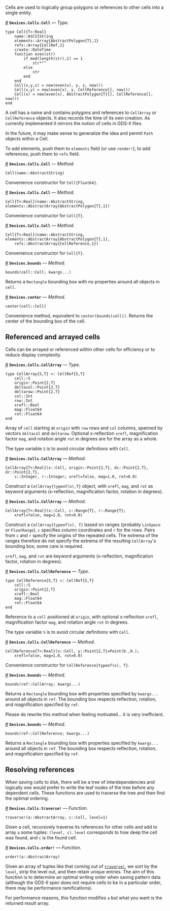 
Cells are used to logically group polygons or references to other cells into a single entity.

<a id='Devices.Cells.Cell' href='#Devices.Cells.Cell'>#</a>
**`Devices.Cells.Cell`** &mdash; *Type*.



```
type Cell{T<:Real}
    name::ASCIIString
    elements::Array{AbstractPolygon{T},1}
    refs::Array{CellRef,1}
    create::DateTime
    function even(str)
        if mod(length(str),2) == 1
            str*" "
        else
            str
        end
    end
    Cell(x,y,z) = new(even(x), y, z, now())
    Cell(x,y) = new(even(x), y, CellReference[], now())
    Cell(x) = new(even(x), AbstractPolygon{T}[], CellReference[], now())
end
```

A cell has a name and contains polygons and references to `CellArray` or `CellReference` objects. It also records the time of its own creation. As currently implemented it mirrors the notion of cells in GDS-II files.

In the future, it may make sense to generalize the idea and permit `Path` objects within a Cell.

To add elements, push them to `elements` field (or use `render!`); to add references, push them to `refs` field.

<a id='Devices.Cells.Cell-Tuple{AbstractString}' href='#Devices.Cells.Cell-Tuple{AbstractString}'>#</a>
**`Devices.Cells.Cell`** &mdash; *Method*.



```
Cell(name::AbstractString)
```

Convenience constructor for `Cell{Float64}`.

<a id='Devices.Cells.Cell-Tuple{AbstractString,AbstractArray{Devices.AbstractPolygon{T<:Real},1}}' href='#Devices.Cells.Cell-Tuple{AbstractString,AbstractArray{Devices.AbstractPolygon{T<:Real},1}}'>#</a>
**`Devices.Cells.Cell`** &mdash; *Method*.



```
Cell{T<:Real}(name::AbstractString, elements::AbstractArray{AbstractPolygon{T},1})
```

Convenience constructor for `Cell{T}`.

<a id='Devices.Cells.Cell-Tuple{AbstractString,AbstractArray{Devices.AbstractPolygon{T<:Real},1},AbstractArray{Devices.Cells.CellReference{S,T},1}}' href='#Devices.Cells.Cell-Tuple{AbstractString,AbstractArray{Devices.AbstractPolygon{T<:Real},1},AbstractArray{Devices.Cells.CellReference{S,T},1}}'>#</a>
**`Devices.Cells.Cell`** &mdash; *Method*.



```
Cell{T<:Real}(name::AbstractString, elements::AbstractArray{AbstractPolygon{T},1},
    refs::AbstractArray{CellReference,1})
```

Convenience constructor for `Cell{T}`.

<a id='Devices.bounds-Tuple{Devices.Cells.Cell{T<:Real}}' href='#Devices.bounds-Tuple{Devices.Cells.Cell{T<:Real}}'>#</a>
**`Devices.bounds`** &mdash; *Method*.



```
bounds(cell::Cell; kwargs...)
```

Returns a `Rectangle` bounding box with no properties around all objects in `cell`.

<a id='Devices.center-Tuple{Devices.Cells.Cell{T<:Real}}' href='#Devices.center-Tuple{Devices.Cells.Cell{T<:Real}}'>#</a>
**`Devices.center`** &mdash; *Method*.



```
center(cell::Cell)
```

Convenience method, equivalent to `center(bounds(cell))`. Returns the center of the bounding box of the cell.


<a id='Referenced-and-arrayed-cells-1'></a>

## Referenced and arrayed cells


Cells can be arrayed or referenced within other cells for efficiency or to reduce display complexity.

<a id='Devices.Cells.CellArray' href='#Devices.Cells.CellArray'>#</a>
**`Devices.Cells.CellArray`** &mdash; *Type*.



```
type CellArray{S,T} <: CellRef{S,T}
    cell::S
    origin::Point{2,T}
    deltacol::Point{2,T}
    deltarow::Point{2,T}
    col::Int
    row::Int
    xrefl::Bool
    mag::Float64
    rot::Float64
end
```

Array of `cell` starting at `origin` with `row` rows and `col` columns, spanned by vectors `deltacol` and `deltarow`. Optional x-reflection `xrefl`, magnification factor `mag`, and rotation angle `rot` in degrees are for the array as a whole.

The type variable `S` is to avoid circular definitions with `Cell`.

<a id='Devices.Cells.CellArray-Tuple{Devices.Cells.Cell{T<:Real},FixedSizeArrays.Point{2,T<:Real},FixedSizeArrays.Point{2,T<:Real},FixedSizeArrays.Point{2,T<:Real},Integer,Integer}' href='#Devices.Cells.CellArray-Tuple{Devices.Cells.Cell{T<:Real},FixedSizeArrays.Point{2,T<:Real},FixedSizeArrays.Point{2,T<:Real},FixedSizeArrays.Point{2,T<:Real},Integer,Integer}'>#</a>
**`Devices.Cells.CellArray`** &mdash; *Method*.



```
CellArray{T<:Real}(x::Cell, origin::Point{2,T}, dc::Point{2,T}, dr::Point{2,T},
    c::Integer, r::Integer; xrefl=false, mag=1.0, rot=0.0)
```

Construct a `CellArray{typeof(x),T}` object, with `xrefl`, `mag`, and `rot` as keyword arguments (x-reflection, magnification factor, rotation in degrees).

<a id='Devices.Cells.CellArray-Tuple{Devices.Cells.Cell{T<:Real},Range{T<:Real},Range{T<:Real}}' href='#Devices.Cells.CellArray-Tuple{Devices.Cells.Cell{T<:Real},Range{T<:Real},Range{T<:Real}}'>#</a>
**`Devices.Cells.CellArray`** &mdash; *Method*.



```
CellArray{T<:Real}(x::Cell, c::Range{T}, r::Range{T};
    xrefl=false, mag=1.0, rot=0.0)
```

Construct a `CellArray{typeof(x), T}` based on ranges (probably `LinSpace` or `FloatRange`). `c` specifies column coordinates and `r` for the rows. Pairs from `c` and `r` specify the origins of the repeated cells. The extrema of the ranges therefore do not specify the extrema of the resulting `CellArray`'s bounding box; some care is required.

`xrefl`, `mag`, and `rot` are keyword arguments (x-reflection, magnification factor, rotation in degrees).

<a id='Devices.Cells.CellReference' href='#Devices.Cells.CellReference'>#</a>
**`Devices.Cells.CellReference`** &mdash; *Type*.



```
type CellReference{S,T} <: CellRef{S,T}
    cell::S
    origin::Point{2,T}
    xrefl::Bool
    mag::Float64
    rot::Float64
end
```

Reference to a `cell` positioned at `origin`, with optional x-reflection `xrefl`, magnification factor `mag`, and rotation angle `rot` in degrees.

The type variable `S` is to avoid circular definitions with `Cell`.

<a id='Devices.Cells.CellReference-Tuple{Devices.Cells.Cell{T<:Real},FixedSizeArrays.Point{2,T<:Real}}' href='#Devices.Cells.CellReference-Tuple{Devices.Cells.Cell{T<:Real},FixedSizeArrays.Point{2,T<:Real}}'>#</a>
**`Devices.Cells.CellReference`** &mdash; *Method*.



```
CellReference{T<:Real}(x::Cell, y::Point{2,T}=Point(0.,0.);
    xrefl=false, mag=1.0, rot=0.0)
```

Convenience constructor for `CellReference{typeof(x), T}`.

<a id='Devices.bounds-Tuple{Devices.Cells.CellArray{Devices.Cells.Cell{S<:Real},T<:Real}}' href='#Devices.bounds-Tuple{Devices.Cells.CellArray{Devices.Cells.Cell{S<:Real},T<:Real}}'>#</a>
**`Devices.bounds`** &mdash; *Method*.



```
bounds(ref::CellArray; kwargs...)
```

Returns a `Rectangle` bounding box with properties specified by `kwargs...` around all objects in `ref`. The bounding box respects reflection, rotation, and magnification specified by `ref`.

Please do rewrite this method when feeling motivated... it is very inefficient.

<a id='Devices.bounds-Tuple{Devices.Cells.CellReference{S,T}}' href='#Devices.bounds-Tuple{Devices.Cells.CellReference{S,T}}'>#</a>
**`Devices.bounds`** &mdash; *Method*.



```
bounds(ref::CellReference; kwargs...)
```

Returns a `Rectangle` bounding box with properties specified by `kwargs...` around all objects in `ref`. The bounding box respects reflection, rotation, and magnification specified by `ref`.


<a id='Resolving-references-1'></a>

## Resolving references


When saving cells to disk, there will be a tree of interdependencies and logically one would prefer to write the leaf nodes of the tree before any dependent cells. These functions are used to traverse the tree and then find the optimal ordering.

<a id='Devices.Cells.traverse!' href='#Devices.Cells.traverse!'>#</a>
**`Devices.Cells.traverse!`** &mdash; *Function*.



```
traverse!(a::AbstractArray, c::Cell, level=1)
```

Given a cell, recursively traverse its references for other cells and add to array `a` some tuples: `(level, c)`. `level` corresponds to how deep the cell was found, and `c` is the found cell.

<a id='Devices.Cells.order!' href='#Devices.Cells.order!'>#</a>
**`Devices.Cells.order!`** &mdash; *Function*.



```
order!(a::AbstractArray)
```

Given an array of tuples like that coming out of [`traverse!`](cells.md#Devices.Cells.traverse!), we sort by the `level`, strip the level out, and then retain unique entries. The aim of this function is to determine an optimal writing order when saving pattern data (although the GDS-II spec does not require cells to be in a particular order, there may be performance ramifications).

For performance reasons, this function modifies `a` but what you want is the returned result array.

